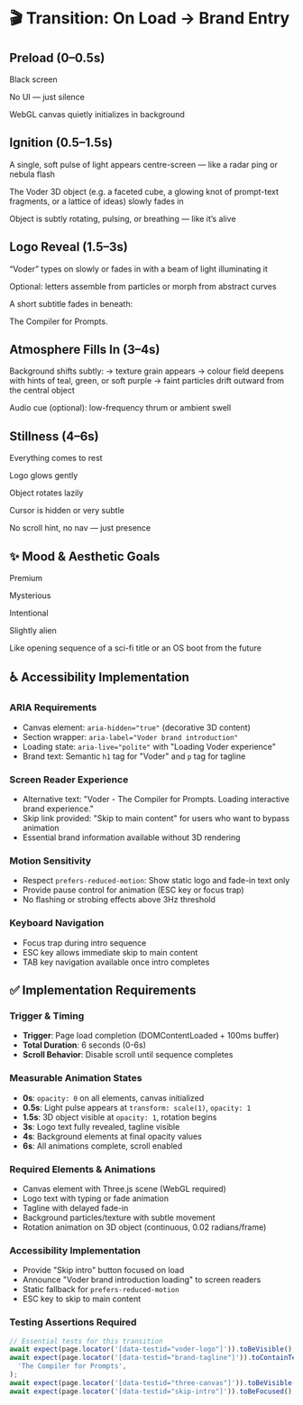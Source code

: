 # 🎬 Transition: On Load → Brand Entry

## Preload (0–0.5s)

Black screen

No UI — just silence

WebGL canvas quietly initializes in background

## Ignition (0.5–1.5s)

A single, soft pulse of light appears centre-screen — like a radar ping or nebula flash

The Voder 3D object (e.g. a faceted cube, a glowing knot of prompt-text fragments, or a lattice of ideas) slowly fades in

Object is subtly rotating, pulsing, or breathing — like it’s alive

## Logo Reveal (1.5–3s)

“Voder” types on slowly or fades in with a beam of light illuminating it

Optional: letters assemble from particles or morph from abstract curves

A short subtitle fades in beneath:

The Compiler for Prompts.

## Atmosphere Fills In (3–4s)

Background shifts subtly:
→ texture grain appears
→ colour field deepens with hints of teal, green, or soft purple
→ faint particles drift outward from the central object

Audio cue (optional): low-frequency thrum or ambient swell

## Stillness (4–6s)

Everything comes to rest

Logo glows gently

Object rotates lazily

Cursor is hidden or very subtle

No scroll hint, no nav — just presence

## ✨ Mood & Aesthetic Goals

Premium

Mysterious

Intentional

Slightly alien

Like opening sequence of a sci-fi title or an OS boot from the future

## ♿ Accessibility Implementation

### ARIA Requirements

- Canvas element: `aria-hidden="true"` (decorative 3D content)
- Section wrapper: `aria-label="Voder brand introduction"`
- Loading state: `aria-live="polite"` with "Loading Voder experience"
- Brand text: Semantic `h1` tag for "Voder" and `p` tag for tagline

### Screen Reader Experience

- Alternative text: "Voder - The Compiler for Prompts. Loading interactive brand experience."
- Skip link provided: "Skip to main content" for users who want to bypass animation
- Essential brand information available without 3D rendering

### Motion Sensitivity

- Respect `prefers-reduced-motion`: Show static logo and fade-in text only
- Provide pause control for animation (ESC key or focus trap)
- No flashing or strobing effects above 3Hz threshold

### Keyboard Navigation

- Focus trap during intro sequence
- ESC key allows immediate skip to main content
- TAB key navigation available once intro completes

## ✅ Implementation Requirements

### Trigger & Timing

- **Trigger**: Page load completion (DOMContentLoaded + 100ms buffer)
- **Total Duration**: 6 seconds (0-6s)
- **Scroll Behavior**: Disable scroll until sequence completes

### Measurable Animation States

- **0s**: `opacity: 0` on all elements, canvas initialized
- **0.5s**: Light pulse appears at `transform: scale(1)`, `opacity: 1`
- **1.5s**: 3D object visible at `opacity: 1`, rotation begins
- **3s**: Logo text fully revealed, tagline visible
- **4s**: Background elements at final opacity values
- **6s**: All animations complete, scroll enabled

### Required Elements & Animations

- Canvas element with Three.js scene (WebGL required)
- Logo text with typing or fade animation
- Tagline with delayed fade-in
- Background particles/texture with subtle movement
- Rotation animation on 3D object (continuous, 0.02 radians/frame)

### Accessibility Implementation

- Provide "Skip intro" button focused on load
- Announce "Voder brand introduction loading" to screen readers
- Static fallback for `prefers-reduced-motion`
- ESC key to skip to main content

### Testing Assertions Required

```typescript
// Essential tests for this transition
await expect(page.locator('[data-testid="voder-logo"]')).toBeVisible();
await expect(page.locator('[data-testid="brand-tagline"]')).toContainText(
  'The Compiler for Prompts',
);
await expect(page.locator('[data-testid="three-canvas"]')).toBeVisible();
await expect(page.locator('[data-testid="skip-intro"]')).toBeFocused();
```
